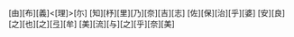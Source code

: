[由][布][義]<[理]>[尓] [知][杼][里][乃][奈][吉][志] [佐][保][治][乎][婆] [安][良][之][也][之][弖][牟] [美][流][与][之][乎][奈][美]
